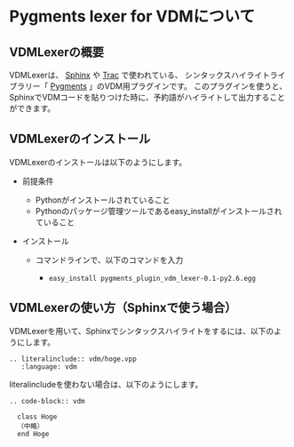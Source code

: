 Pygments lexer for VDMについて
=================================

VDMLexerの概要
------------------
VDMLexerは、 [Sphinx](http://sphinx-users.jp/) や [Trac](http://trac.edgewall.org/) で使われている、
シンタックスハイライトライブラリー「 [Pygments](http://pygments.org/) 」のVDM用プラグインです。
このプラグインを使うと、SphinxでVDMコードを貼りつけた時に、予約語がハイライトして出力することができます。


VDMLexerのインストール
---------------------------
VDMLexerのインストールは以下のようにします。

* 前提条件

  * Pythonがインストールされていること
  * Pythonのパッケージ管理ツールであるeasy_installがインストールされていること

* インストール
    
  * コマンドラインで、以下のコマンドを入力
  
     * `easy_install pygments_plugin_vdm_lexer-0.1-py2.6.egg`


VDMLexerの使い方（Sphinxで使う場合）
-----------------------------------------
VDMLexerを用いて、Sphinxでシンタックスハイライトをするには、以下のようにします。

    .. literalinclude:: vdm/hoge.vpp
       :language: vdm

literalincludeを使わない場合は、以下のようにします。

    .. code-block:: vdm
    
      class Hoge
      （中略）
      end Hoge

